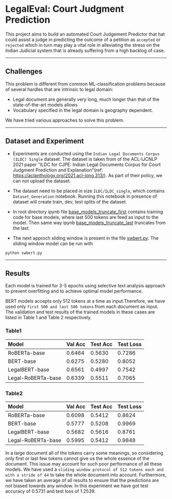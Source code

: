 # LegalEval: Court Judgment Prediction

This project aims to build an automated Court Judgement Predictor that hat could assist a judge in predicting the outcome of a petition as `accepted` or `rejected` which in turn may play a vital role in alleviating the stress on the Indian Judicial system that is already suffering from a high backlog of case.

---

## **Challenges**
This problem is different from common ML-classification problems because of several hardles that are intrinsic to legal domain:

* Legal document are generally very long, much longer than that of the state-of-the-art models allows
* Vocabulary specified in the legal domain is geography dependent.

We have tried various approaches to solve this problem.

---

## **Dataset and Experiment**
* Experiments are conducted using the `Indian Legal Documents Corpus (ILDC) Single` dataset. The dataset is taken from of the ACL-IJCNLP 2021 paper "ILDC for CJPE: Indian Legal Documents Corpus for Court Judgment Prediction and Explanation"(ref: https://aclanthology.org/2021.acl-long.313/). As part of their policy, we can not upload the dataset.

* The dataset need to be placed in size `ILDC/ILDC_single`, which contains `Dataset_Generation` notebook. Running this notebook in presence of dataset will create train, dev, test splits of the dataset.

* In root directory ipynb file [base_models_truncate_first](<url>) contains training code for base models, where last 500 tokens are feed as input to the model. Then same way ipynb [base_models_truncate_last](<url>) truncates from the last.

* The next approch sliding window is present in the file [swbert.py](<url>). The sliding window model can be run with
```shell
python swbert.py
```
---

## **Results**

Each model is trained for 3-5 epochs using selective text analysis approach to prevent overfitting and to achieve optimal model performance.

BERT models accepts only 512 tokens at a time as input.Therefore, we have used only `first 500 and last 500 tokens` from each document as input. The validation and test results of the trained models in these cases are listed in Table 1 and Table 2 respectively.

### **Table1**

|Model    | Val Acc| Test Acc| Test Loss|
|:--------|:-------|:--------|:---------|
|RoBERTa-base|0.6464 | 0.5630 |0.7286|
|BERT-base |0.6275 |0.5280 |0.8052|
|LegalBERT-base|0.6561| 0.4997 |0.7542|
|Legal-RoBERTa-base|0.6339 |0.5511 |0.7065|

### **Table2**

|Model    | Val Acc| Test Acc| Test Loss|
|:--------|:-------|:--------|:---------|
|RoBERTa-base|0.6098 |0.5412| 0.8624|
|BERT-base |0.5777 |0.5208| 0.9969|
|LegalBERT-base|0.5682 |0.5616 |0.8761|
|Legal-RoBERTa-base|0.5995| 0.5412| 0.9848|

In a large document all of the tokens carry some meanings, so considering only first or last few tokens cannot give us the whole essence of the document. This issue may account for such poor performance of all these models. We have used a `sliding window protocol of 512 tokens each and with a stride of 64` to take the whole document into account. Furthermore, we have taken an average of all results to ensure that the predictions are not biased towards any window. In this experiment we have got test accuracy of 0.5731 and test loss of 1.2539.